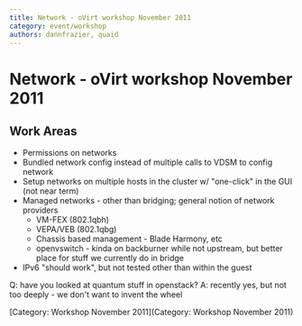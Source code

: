 ```yaml
---
title: Network - oVirt workshop November 2011
category: event/workshop
authors: dannfrazier, quaid
---
```


# Network - oVirt workshop November 2011

## Work Areas

*   Permissions on networks
*   Bundled network config instead of multiple calls to VDSM to config network
*   Setup networks on multiple hosts in the cluster w/ "one-click" in the GUI (not near term)
*   Managed networks - other than bridging; general notion of network providers
    -   VM-FEX (802.1qbh)
    -   VEPA/VEB (802.1qbg)
    -   Chassis based management - Blade Harmony, etc
    -   openvswitch - kinda on backburner while not upstream, but better place for stuff we currently do in bridge
*   IPv6 "should work", but not tested other than within the guest

Q: have you looked at quantum stuff in openstack? A: recently yes, but not too deeply - we don't want to invent the wheel

[Category: Workshop November 2011](Category: Workshop November 2011)
